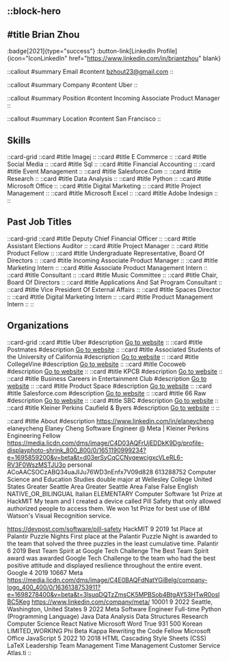 ::block-hero
---
#title
Brian Zhou
---

:badge[2021]{type="success"}
:button-link[LinkedIn Profile]{icon="IconLinkedIn" href="https://www.linkedin.com/in/briantzhou" blank}

::callout
#summary
Email
#content
bzhout23@gmail.com
::

::callout
#summary
Company
#content
Uber
::

::callout
#summary
Position
#content
Incoming Associate Product Manager
::

::callout
#summary
Location
#content
San Francisco
::

## Skills
::card-grid
::card
#title
Imagej
::
::card
#title
E Commerce
::
::card
#title
Social Media
::
::card
#title
Sql
::
::card
#title
Financial Accounting
::
::card
#title
Event Management
::
::card
#title
Salesforce.Com
::
::card
#title
Research
::
::card
#title
Data Analysis
::
::card
#title
Python
::
::card
#title
Microsoft Office
::
::card
#title
Digital Marketing
::
::card
#title
Project Management
::
::card
#title
Microsoft Excel
::
::card
#title
Adobe Indesign
::
::

## Past Job Titles
::card-grid
::card
#title
Deputy Chief Financial Officer
::
::card
#title
Assistant Elections Auditor
::
::card
#title
Project Manager
::
::card
#title
Product Fellow
::
::card
#title
Undergraduate Representative, Board Of Directors
::
::card
#title
Incoming Associate Product Manager
::
::card
#title
Marketing Intern
::
::card
#title
Associate Product Management Intern
::
::card
#title
Consultant
::
::card
#title
Music Committee
::
::card
#title
Chair, Board Of Directors
::
::card
#title
Applications And Sat Program Consultant
::
::card
#title
Vice President Of External Affairs
::
::card
#title
Spaces Director
::
::card
#title
Digital Marketing Intern
::
::card
#title
Product Management Intern
::
::

## Organizations
::card-grid
::card
#title
Uber
#description
[Go to website](uber.com)
::
::card
#title
Postmates
#description
[Go to website](postmates.com)
::
::card
#title
Associated Students of the University of California
#description
[Go to website](asuc.org)
::
::card
#title
CollegeVine
#description
[Go to website](collegevine.com)
::
::card
#title
Cocoweb
#description
[Go to website](cocoweb.com)
::
::card
#title
KPCB
#description
[Go to website](kleinerperkins.com)
::
::card
#title
Business Careers in Entertainment Club
#description
[Go to website](berkeleybcec.com)
::
::card
#title
Product Space
#description
[Go to website](productspace.org)
::
::card
#title
Salesforce.com
#description
[Go to website](fullsecsolutions.com)
::
::card
#title
66 Raw
#description
[Go to website](66raw.com)
::
::card
#title
SBC
#description
[Go to website](sbcberkeley.org)
::
::card
#title
Kleiner Perkins Caufield & Byers
#description
[Go to website](kpcb.com)
::
::

::card
#title
About
#description
https://www.linkedin.com/in/elaneycheng elaneycheng Elaney Cheng Software Engineer @ Meta | Kleiner Perkins Engineering Fellow https://media.licdn.com/dms/image/C4D03AQFrUjEDDkK9Dg/profile-displayphoto-shrink_800_800/0/1651190999234?e=1695859200&v=beta&t=d03erSyCqCCNyqewcigxcVLeRL6-RV3F0WszMSTJU3o personal ACoAACSOCzABQ34uaJIJu76WD3nEnfx7V09d828 613288752 Computer Science and Education Studies double major at Wellesley College United States Greater Seattle Area Greater Seattle Area False False English NATIVE_OR_BILINGUAL Italian ELEMENTARY Computer Software 1st Prize at HackMIT My team and I created a device called Pill Safety that only allowed authorized people to access them. We won 1st Prize for best use of IBM Watson's Visual Recognition service. 

https://devpost.com/software/pill-safety HackMIT 9 2019 1st Place at Palantir Puzzle Nights First place at the Palantir Puzzle Night is awarded to the team that solved the three puzzles in the least cumulative time. Palantir 6 2019 Best Team Spirit at Google Tech Challenge The Best Team Spirit award was awarded Google Tech Challenge to the team who had the best positive attitude and displayed resilience throughout the entire event. Google 4 2019 10667 Meta https://media.licdn.com/dms/image/C4E0BAQFdNatYGiBelg/company-logo_400_400/0/1636138753911?e=1698278400&v=beta&t=3lsuqDQTzZmsCK5MPBSob4BtgAY53HTwR0oslBC5Keg https://www.linkedin.com/company/meta/ 10001 9 2022 Seattle, Washington, United States 9 2022 Meta Software Engineer Full-time Python (Programming Language) Java Data Analysis Data Structures Research Computer Science React Native Microsoft Word True 931 500 Korean LIMITED_WORKING Phi Beta Kappa Rewriting the Code Fellow Microsoft Office JavaScript 5 2022 10 2018 HTML Cascading Style Sheets (CSS) LaTeX Leadership Team Management Time Management Customer Service Atlas.ti
::
